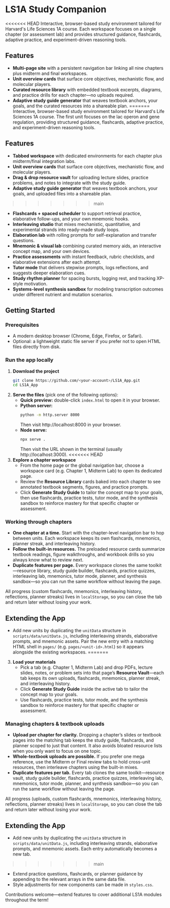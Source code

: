 # LS1A Study Companion

<<<<<<< HEAD
Interactive, browser-based study environment tailored for Harvard's Life Sciences 1A course. Each workspace focuses on a single chapter (or assessment lab) and provides structured guidance, flashcards, adaptive practice, and experiment-driven reasoning tools.

## Features
- **Multi-page site** with a persistent navigation bar linking all nine chapters plus midterm and final workspaces.
- **Unit overview cards** that surface core objectives, mechanistic flow, and molecular players.
- **Curated resource library** with embedded textbook excerpts, diagrams, and practice drills for each chapter—no uploads required.
- **Adaptive study guide generator** that weaves textbook anchors, your goals, and the curated resources into a shareable plan.
=======
Interactive, browser-based study environment tailored for Harvard's Life Sciences 1A course. The first unit focuses on the lac operon and gene regulation, providing structured guidance, flashcards, adaptive practice, and experiment-driven reasoning tools.

## Features
- **Tabbed workspace** with dedicated environments for each chapter plus midterm/final integration labs.
- **Unit overview cards** that surface core objectives, mechanistic flow, and molecular players.
- **Drag & drop resource vault** for uploading lecture slides, practice problems, and notes to integrate with the study guide.
- **Adaptive study guide generator** that weaves textbook anchors, your goals, and uploaded files into a shareable plan.
>>>>>>> main
- **Flashcards + spaced scheduler** to support retrieval practice, elaborative follow-ups, and your own mnemonic hooks.
- **Interleaving studio** that mixes mechanistic, quantitative, and experimental strands into ready-made study loops.
- **Elaboration lab** with rolling prompts for self-explanation and transfer questions.
- **Mnemonic & visual lab** combining curated memory aids, an interactive concept map, and your own devices.
- **Practice assessments** with instant feedback, rubric checklists, and elaborative extensions after each attempt.
- **Tutor mode** that delivers stepwise prompts, logs reflections, and suggests deeper elaboration cues.
- **Study rhythm planner** for spacing bursts, logging rest, and tracking XP-style motivation.
- **Systems-level synthesis sandbox** for modeling transcription outcomes under different nutrient and mutation scenarios.

## Getting Started

### Prerequisites
- A modern desktop browser (Chrome, Edge, Firefox, or Safari).
- Optional: a lightweight static file server if you prefer not to open HTML files directly from disk.

### Run the app locally
1. **Download the project**
   ```bash
   git clone https://github.com/<your-account>/LS1A_App.git
   cd LS1A_App
   ```
2. **Serve the files** (pick one of the following options):
   - **Quick preview:** double-click `index.html` to open it in your browser.
   - **Python server:**
     ```bash
     python -m http.server 8000
     ```
     Then visit http://localhost:8000 in your browser.
   - **Node serve:**
     ```bash
     npx serve .
     ```
     Then visit the URL shown in the terminal (usually http://localhost:3000).
<<<<<<< HEAD
3. **Explore a chapter workspace**
   - From the home page or the global navigation bar, choose a workspace card (e.g. Chapter 1, Midterm Lab) to open its dedicated page.
   - Review the **Resource Library** cards baked into each chapter to see annotated textbook segments, figures, and practice prompts.
   - Click **Generate Study Guide** to tailor the concept map to your goals, then use flashcards, practice tests, tutor mode, and the synthesis sandbox to reinforce mastery for that specific chapter or assessment.

### Working through chapters
- **One chapter at a time.** Start with the chapter-level navigation bar to hop between units. Each workspace keeps its own flashcards, mnemonics, planner streak, and interleaving history.
- **Follow the built-in resources.** The preloaded resource cards summarize textbook readings, figure walkthroughs, and workbook drills so you always know what to review next.
- **Duplicate features per page.** Every workspace clones the same toolkit—resource library, study guide builder, flashcards, practice quizzes, interleaving lab, mnemonics, tutor mode, planner, and synthesis sandbox—so you can run the same workflow without leaving the page.

All progress (custom flashcards, mnemonics, interleaving history, reflections, planner streaks) lives in `localStorage`, so you can close the tab and return later without losing your work.

## Extending the App
- Add new units by duplicating the `unitData` structure in `scripts/data/unitData.js`, including interleaving strands, elaborative prompts, and mnemonic assets. Pair the new entry with a matching HTML shell in `pages/` (e.g. `pages/<unit-id>.html`) so it appears alongside the existing workspaces.
=======
3. **Load your materials**
   - Pick a tab (e.g. Chapter 1, Midterm Lab) and drop PDFs, lecture slides, notes, or problem sets into that page’s **Resource Vault**—each tab keeps its own uploads, flashcards, mnemonics, planner streak, and interleaving history.
   - Click **Generate Study Guide** inside the active tab to tailor the concept map to your goals.
   - Use flashcards, practice tests, tutor mode, and the synthesis sandbox to reinforce mastery for that specific chapter or assessment.

### Managing chapters & textbook uploads
- **Upload per chapter for clarity.** Dropping a chapter’s slides or textbook pages into the matching tab keeps the study guide, flashcards, and planner scoped to just that content. It also avoids bloated resource lists when you only want to focus on one topic.
- **Whole-textbook uploads are possible.** If you prefer one mega reference, use the Midterm or Final review tabs to hold cross-unit resources, then interleave chapters using the built-in mixes.
- **Duplicate features per tab.** Every tab clones the same toolkit—resource vault, study guide builder, flashcards, practice quizzes, interleaving lab, mnemonics, tutor mode, planner, and synthesis sandbox—so you can run the same workflow without leaving the page.

All progress (uploads, custom flashcards, mnemonics, interleaving history, reflections, planner streaks) lives in `localStorage`, so you can close the tab and return later without losing your work.

## Extending the App
- Add new units by duplicating the `unitData` structure in `scripts/data/unitData.js`, including interleaving strands, elaborative prompts, and mnemonic assets. Each entry automatically becomes a new tab.
>>>>>>> main
- Extend practice questions, flashcards, or planner guidance by appending to the relevant arrays in the same data file.
- Style adjustments for new components can be made in `styles.css`.

Contributions welcome—extend features to cover additional LS1A modules throughout the term!
